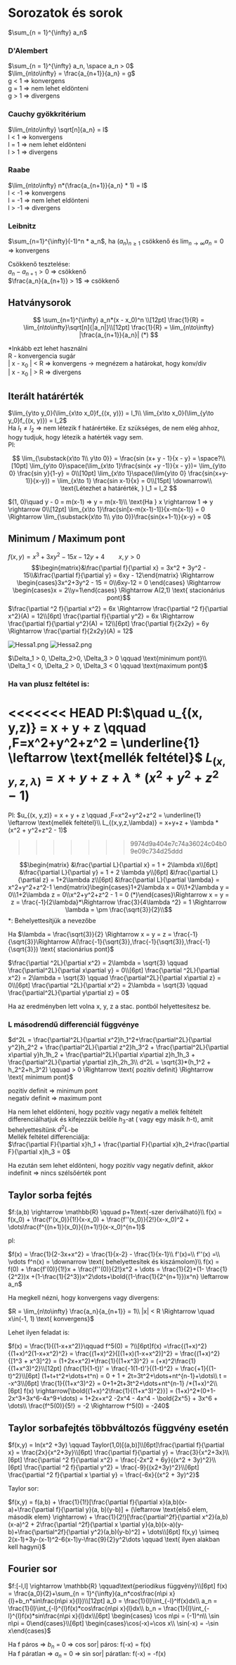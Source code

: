 # Sorozatok és sorok

$\sum_{n = 1}^{\infty} a_n$

### D'Alembert

$\sum_{n = 1}^{\infty} a_n, \space a_n > 0$  
$\lim_{n\to\infty} = \frac{a_{n+1}}{a_n} = g$  
g < 1 => konvergens  
g = 1 => nem lehet eldönteni  
g > 1 => divergens

### Cauchy gyökkritérium

$\lim_{n\to\infty} \sqrt[n]{a_n} = l$  
l < 1 => konvergens  
l = 1 => nem lehet eldönteni  
l > 1 => divergens

### Raabe

$\lim_{n\to\infty} n*(\frac{a_{n+1}}{a_n} * 1) = l$  
l < -1 => konvergens  
l = -1 => nem lehet eldönteni  
l > -1 => divergens

### Leibnitz

$\sum_{n=1}^{\infty}(-1)^n * a_n$, ha $(a_n)_{n\geq1}$ csökkenő és $\lim_{n\to\infty} a_n = 0$ => konvergens

Csökkenő tesztelése:  
$a_n - a_{n+1} > 0$ => csökkenő  
$\frac{a_n}{a_{n+1}} > 1$ => csökkenő

## Hatványsorok

$$
\sum_{n=1}^{\infty} a_n*(x - x_0)^n \\[12pt]
\frac{1}{R} = \lim_{n\to\infty}\sqrt[n]{|a_n|}\\[12pt]
\frac{1}{R} = \lim_{n\to\infty} |\frac{a_{n+1}}{a_n}| (*)
$$

\*Inkább ezt lehet használni  
R - konvergencia sugár  
| x - x$_0$ | < R => konvergens -> megnézem a határokat, hogy konv/div  
| x - x$_0$ | > R => divergens

## Iterált határérték

$\lim_{y\to y_0}(\lim_{x\to x_0}f_{(x, y)}) = l_1\\
\lim_{x\to x_0}(\lim_{y\to y_0}f_{(x, y)}) = l_2$  
Ha $l_1 \neq l_2$ => nem létezik f határértéke. Ez szükséges, de nem elég ahhoz, hogy tudjuk, hogy létezik a hatérték vagy sem.  
Pl:

$$
\lim_{\substack{x\to 1\\ y\to 0}} = \frac{sin (x+ y - 1}{x - y} = \space?\\[10pt]
\lim_{y\to 0}\space(\lim_{x\to 1}\frac{sin(x +y -1)}{x - y})= \lim_{y\to 0} \frac{sin y}{1-y} = 0\\[10pt]
\lim_{x\to 1}\space(\lim{y\to 0} \frac{sin(x+y-1)}{x-y}) = \lim_{x\to 1} \frac{sin x-1}{x} = 0\\[15pt]
\downarrow\\
\text{Létezhet a határérték, } l_1 = l_2
$$

$(1, 0)\quad y - 0 = m(x-1) => y = m(x-1)\\
\text{Ha } x \rightarrow 1 => y \rightarrow 0\\[12pt]
\lim_{x\to 1}\frac{sin[x-m(x-1)-1]}{x-m(x-1)} = 0 \Rightarrow \lim_{\substack{x\to 1\\ y\to 0}}\frac{sin(x+1-1)}{x-y} = 0$

## Minimum / Maximum pont

$f(x,y) = x^3 + 3xy^2 - 15x - 12y + 4 \qquad x, y >0$
$$\begin{matrix}&\frac{\partial f}{\partial x} = 3x^2 + 3y^2 - 15\\&\frac{\partial f}{\partial y} = 6xy - 12\end{matrix}
 \Rightarrow
\begin{cases}3x^2+3y^2 - 15 = 0\\6xy-12 = 0
\end{cases} \Rightarrow \begin{cases}x = 2\\y=1\end{cases} \Rightarrow A(2,1) \text{ stacionárius pont}$$
$\frac{\partial ^2 f}{\partial x^2} = 6x \Rightarrow \frac{\partial ^2 f}{\partial x^2}(A) = 12\\[6pt]
\frac{\partial f}{\partial y^2} = 6x \Rightarrow \frac{\partial f}{\partial y^2}(A) = 12\\[6pt]
\frac{\partial f}{2x2y} = 6y \Rightarrow \frac{\partial f}{2x2y}(A) = 12$

![Hessa1.png](Hessa_Matrix/hessa1.png)
![Hessa2.png](Hessa_Matrix/hessa2.png)

$\Delta_1 > 0, \Delta_2>0, \Delta_3 > 0 \qquad \text{minimum pont}\\ \Delta_1 < 0, \Delta_2 > 0, \Delta_3 < 0 \qquad \text{maximum pont}$

### Ha van plusz feltétel is:
<<<<<<< HEAD
Pl:$\quad u_{(x, y,z)} = x + y + z \qquad ,F=x^2+y^2+z^2 = \underline{1} \leftarrow \text{mellék feltétel}$
$L_{(x,y,z,\lambda)} = x+y+z + \lambda *(x^2 + y^2+z^2 - 1)$
=======

Pl: $u_{(x, y,z)} = x + y + z \qquad ,F=x^2+y^2+z^2 = \underline{1} \leftarrow \text{mellék feltétel}\\
L_{(x,y,z,\lambda)} = x+y+z + \lambda *(x^2 + y^2+z^2 - 1)$
>>>>>>> 9974d9a404e7c74a36024c04b09e09c734d25ddd

$$\begin{matrix}
&\frac{\partial L}{\partial x} = 1 + 2\lambda x\\[6pt]
&\frac{\partial L}{\partial y} = 1 + 2 \lambda y\\[6pt]
&\frac{\partial L}{\partial z} = 1+2\lambda z\\[6pt]
&\frac{\partial L}{\partial \lambda} = x^2+y^2+z^2-1
\end{matrix}\begin{cases}1+2\lambda x = 0\\1+2\lambda y = 0\\1+2\lambda z = 0\\x^2+y^2+z^2 - 1 = 0 (*)\end{cases}\Rightarrow x = y = z = \frac{-1}{2\lambda}*\Rightarrow \frac{3}{4\lambda ^2} = 1 \Rightarrow \lambda = \pm \frac{\sqrt{3}}{2}\\$$
*: Behelyettesítjük a nevezőbe

Ha $\lambda = \frac{\sqrt{3}}{2} \Rightarrow x = y = z = \frac{-1}{\sqrt{3}}\Rightarrow A(\frac{-1}{\sqrt{3}},\frac{-1}{\sqrt{3}},\frac{-1}{\sqrt{3}}) \text{ stacionárius pont}$

$\frac{\partial ^2L}{\partial x^2} = 2\lambda = \sqrt{3} \qquad \frac{\partial^2L}{\partial x\partial y} = 0\\[6pt]
\frac{\partial ^2L}{\partial x^2} = 2\lambda = \sqrt{3} \qquad \frac{\partial^2L}{\partial x\partial z} = 0\\[6pt]
\frac{\partial ^2L}{\partial x^2} = 2\lambda = \sqrt{3} \qquad \frac{\partial^2L}{\partial y\partial z} = 0$

Ha az eredményben lett volna x, y, z a stac. pontból helyettesítesz be.

### L másodrendű differenciál függvénye

$d^2L = \frac{\partial^2L}{\partial x^2}h_1^2+\frac{\partial^2L}{\partial y^2}h_2^2 + \frac{\partial^2L}{\partial z^2}h_3^2 + \frac{\partial^2L}{\partial x\partial y}h_1h_2 + \frac{\partial^2L}{\partial x\partial z}h_1h_3 + \frac{\partial^2L}{\partial y\partial z}h_2h_3\\
d^2L = \sqrt{3}*(h_1^2 + h_2^2+h_3^2) \qquad > 0 \Rightarrow \text{ pozitív definit} \Rightarrow \text{ minimum pont}$

pozitív definit => minimum pont\
negatív definit => maximum pont

Ha nem lehet eldönteni, hogy pozitív vagy negatív a mellék feltételt differenciálhatjuk és kifejezzük belőle $h_3$-at ( vagy egy másik $h$-t), amit behelyettesítünk $d^2L$-be  
Mellék feltétel differenciálja:  
$\frac{\partial F}{\partial x}h_1 + \frac{\partial F}{\partial x}h_2+\frac{\partial F}{\partial x}h_3 = 0$

Ha ezután sem lehet eldönteni, hogy pozitív vagy negatív definit, akkor indefinit => nincs szélsőérték pont

## Taylor sorba fejtés

$f:(a,b) \rightarrow \mathbb{R} \qquad p+1\text{-szer deriválható}\\
f(x) = f(x_0) + \frac{f'(x_0)}{1!}(x-x_0) + \frac{f''(x_0)}{2!}(x-x_0)^2 + \dots\frac{f^{(n+1)}(x_0)}{(n+1)!}(x-x_0)^{n+1}$

pl:

$f(x) = \frac{1}{2-3x+x^2} = \frac{1}{x-2} - \frac{1}{x-1}\\
f'(x)=\\
f''(x) =\\
\vdots
f^n(x) = \downarrow \text{ behelyettesítek és kiszámolom}\\
f(x) = f(0) + \frac{f'(0)}{1!}x + \frac{f''(0)}{2!}x^2 + \dots = \frac{1}{2}+(1- \frac{1}{2^2})x +(1-\frac{1}{2^3})x^2\dots+\bold{(1-\frac{1}{2^{n+1}})x^n} \leftarrow a_n$

Ha megkell nézni, hogy konvergens vagy divergens:

$R = \lim_{n\to\infty} \frac{a_n}{a_{n+1}} = 1\\
|x| < R \Rightarrow \quad x\in(-1, 1) \text{ konvergens}$

Lehet ilyen feladat is:

$f(x) = \frac{1}{(1-x+x^2)}\qquad f^5(0) = ?\\[6pt]f(x) =\frac{(1+x)^2}{(1+x)^2(1-x+x^2)^2} = \frac{(1+x)^2}{[(1+x)(1-x+x^2)]^2} = \frac{(1+x)^2}{[1^3 + x^3]^2} = (1+2x+x^2)*\frac{1}{(1+x^3)^2} = (+x)^2\frac{1}{(1+x^3)^2}\\[12pt]
(\frac{1}{1-t})' = \frac{-1(1-t)'}{(1-t)^2} = \frac{+1}{(1-t)^2}\\[6pt]
(1+t+t^2+\dots+t^n) = 0 + 1 + 2t=3t^2+\dots+nt^{n-1}+\dots\\
t = -x^3\\[6pt]
\frac{1}{(1+x^3)^2} = 0+1+2t+3t^2+\dots+nt^{n-1} /*(1+x)^2\\[6pt]
f(x) \rightarrow[\bold{(1+x)^2\frac{1}{(1+x^3)^2}}] = (1+x)^2*(0+1-2x^3+3x^6-4x^9+\dots) = 1+2x+x^2 -2x^4 - 4x^4 - \bold{2x^5} + 3x^6 + \dots\\
\frac{f^5(0)}{5!} = -2 \Rightarrow f^5(0) = -240$

## Taylor sorbafejtés többváltozós függvény esetén

$f(x,y) = ln(x^2 +3y) \qquad Taylor(1,0)[(a,b)]\\[6pt]\frac{\partial f}{\partial x} = \frac{2x}{x^2+3y}\\[6pt]
\frac{\partial f}{\partial y} = \frac{3}{x^2+3x}\\[6pt]
\frac{\partial ^2 f}{\partial x^2} = \frac{-2x^2 + 6y}{(x^2 + 3y)^2}\\[6pt]
\frac{\partial ^2 f}{\partial y^2} = \frac{-9}{(x2+3y)^2}\\[6pt]
\frac{\partial ^2 f}{\partial x \partial y} = \frac{-6x}{(x^2 + 3y)^2}$

Taylor sor:

$f(x,y) = f(a,b) + \frac{1}{1!}[\frac{\partial f}{\partial x}(a,b)(x-a)+\frac{\partial f}{\partial y}(a, b)(y-b)] + (\leftarrow \text{első elem, második elem} \rightarrow) + \frac{1}{2!}[\frac{\partial^2f}{\partial x^2}(a,b)(x-a)^2 + 2\frac{\partial ^2f}{\partial x \partial y}(a,b)(x-a)(y-b)+\frac{\partial^2f}{\partial y^2}(a,b)(y-b)^2] + \dots\\[6pt]
f(x,y) \simeq 2(x-1)+3y-(x-1)^2-6(x-1)y-\frac{9}{2}y^2\dots \qquad \text{ ilyen alakban kell hagyni}$

## Fourier sor

$f:[-l,l] \rightarrow \mathbb{R} \qquad\text{periodikus függvény}\\[6pt]
f(x) = \frac{a_0}{2}+\sum_{n = 1}^{\infty}(a_n*cos\frac{n\pi x}{l}+b_n*sin\frac{n\pi x}{l})\\[12pt]
a_0 = \frac{1}{l}\int_{-l}^lf(x)dx\\
a_n = \frac{1}{l}\int_{-l}^{l}f(x)*cos\frac{n\pi x}{l}dx\\
b_n = \frac{1}{l}\int_{-l}^{l}f(x)*sin\frac{n\pi x}{l}dx\\[6pt]
\begin{cases}
\cos n\pi = (-1)^n\\
\sin n\pi = 0\end{cases}\\[6pt]
\begin{cases}\cos(-x)=\cos x\\
\sin(-x) = -\sin x\end{cases}$

Ha f páros => $b_n$ = 0 => cos sor| páros: f(-x) = f(x)\
Ha f páratlan => $a_n$ = 0 => sin sor| páratlan: f(-x) = -f(x)
